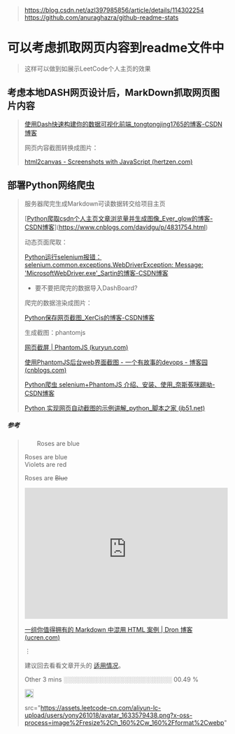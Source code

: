> https://blog.csdn.net/azl397985856/article/details/114302254
> https://github.com/anuraghazra/github-readme-stats

# 可以考虑抓取网页内容到readme文件中 
> 这样可以做到如展示LeetCode个人主页的效果

 ## 考虑本地DASH网页设计后，MarkDown抓取网页图片内容

> [使用Dash快速构建你的数据可视化前端_tongtongjing1765的博客-CSDN博客](https://blog.csdn.net/tongtongjing1765/article/details/105721639/)
>
> 网页内容截图转换成图片：
>
> [html2canvas - Screenshots with JavaScript (hertzen.com)](http://html2canvas.hertzen.com/)

## 部署Python网络爬虫

> 服务器爬完生成Markdown可读数据转交给项目主页
>
> [[Python爬取csdn个人主页文章浏览量并生成图像_Ever_glow的博客-CSDN博客](https://blog.csdn.net/Ever_glow/article/details/85304495)](https://www.cnblogs.com/davidgu/p/4831754.html)
>
>
> 动态页面爬取：
>
> [Python运行selenium报错：selenium.common.exceptions.WebDriverException: Message: 'MicrosoftWebDriver.exe'_Sartin的博客-CSDN博客](https://blog.csdn.net/SartinL/article/details/105520899)
>
> - 要不要把爬完的数据导入DashBoard?
>
> 爬完的数据渲染成图片：
>
> [Python保存网页截图_XerCis的博客-CSDN博客](https://blog.csdn.net/lly1122334/article/details/106238235)
>
> 生成截图：phantomjs
>
> [网页截屏 | PhantomJS (kuryun.com)](http://wenku.kuryun.com/docs/phantomjs/screencapture.html)
>
> [使用PhantomJS后台web界面截图 - 一个有故事的devops - 博客园 (cnblogs.com)](https://www.cnblogs.com/zqj-blog/p/11127425.html)
>
> [Python爬虫 selenium+PhantomJS 介绍、安装、使用_奈斯菟咪踢呦-CSDN博客](https://blog.csdn.net/qq_34288630/article/details/80342255)
>
> [Python 实现网页自动截图的示例讲解_python_脚本之家 (jb51.net)](https://www.jb51.net/article/140366.htm)
>
> 




##### 参考

> &emsp;&emsp;Roses are blue
>
> Roses are blue</br>Violets are red
>
> Roses are <s>Blue</s>
>
> <p><iframe style="width: 100%; height: 300px;" src="https://demo.xiaohuochai.site/css/transition/t4.html" frameborder="0" width="320" height="240"></iframe></p>
>
> 
>
> [一组你值得拥有的 Markdown 中混用 HTML 案例 | Dron 博客 (ucren.com)](https://ucren.com/blog/archives/747#applicable-situation)
>
> <a name="applicable-situation"></a>
> ⋮
>
> 建议回去看看文章开头的 <a href="#applicable-situation">适用情况</a>。
>
> Other        3 mins          ░░░░░░░░░░░░░░░░░░░░░░░░░   00.49 % 
>
> <code><img height="20" src="https://assets.leetcode-cn.com/aliyun-lc-upload/users/yony261018/avatar_1633579438.png?x-oss-process=image%2Fresize%2Ch_160%2Cw_160%2Fformat%2Cwebp"></code>
>
> 
>
> src="https://assets.leetcode-cn.com/aliyun-lc-upload/users/yony261018/avatar_1633579438.png?x-oss-process=image%2Fresize%2Ch_160%2Cw_160%2Fformat%2Cwebp"
>
> 

